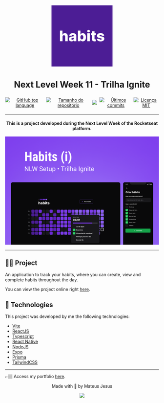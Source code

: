 <p align="center">
  <img alt="Logo da aplicação habits" src="./images/icon.png" width="200" height="200" />
</p>

<h1 align="center">Next Level Week 11 - Trilha Ignite</h1>

<div style="display: flex; align-items: center; justify-content: center; gap: 4px" align="center">
  <a href="#language">
    <img alt="GitHub top language" src="https://img.shields.io/github/languages/top/MateusJSouza/Habits-NLW">
  </a>
  
  <a href="#repository-size">
    <img src="https://img.shields.io/github/repo-size/MateusJSouza/Habits-NLW" alt="Tamanho do repositório">
  </a>
  
  <a href="https://www.codacy.com/gh/MateusJSouza/Habits-NLW/dashboard?utm_source=github.com&amp;utm_medium=referral&amp;utm_content=MateusJSouza/Habits-NLW&amp;utm_campaign=Badge_Grade"><img src="https://app.codacy.com/project/badge/Grade/0d3d31082ee745e9ac827b8c3f6b99f8"/>
  
  <a href="https://github.com/MateusJSouza/Habits-NLW/graphs/commit-activity">
    <img src="https://img.shields.io/github/last-commit/MateusJSouza/Habits-NLW" alt="Últimos commits">
  </a>
  
  <a href="https://github.com/MateusJSouza/Habits-NLW/blob/main/LICENSE">
    <img src="https://img.shields.io/github/license/MateusJSouza/Habits-NLW" alt="Licença MIT">
  </a>
</div>

---

<h4 align="center">
  This is a project developed during the Next Level Week of the Rocketseat platform.
</h4>

<p align="center">
  <img src="./images/capa.png" alt="" />
</p>

---

## 🚴🏽 Project

An application to track your habits, where you can create, view and complete habits throughout the day.

You can view the project online right [here](https://habits-nlw.vercel.app/).

## 🔧 Technologies
This project was developed by me the following technologies:

- [Vite](https://vitejs.dev/)
- [ReactJS](https://reactjs.org/)
- [Typescript](https://www.typescriptlang.org/)
- [React Native](https://reactnative.dev/)
- [NodeJS](https://nodejs.org/pt-br/)
- [Expo](https://expo.dev/)
- [Prisma](https://www.prisma.io/)
- [TailwindCSS](https://tailwindcss.com/)

---

👉🏽 Access my portfolio [here](https://mateusj-portfolio.vercel.app/).

<p align="center">Made with 💜 by Mateus Jesus</p>
<div id="contatos" align="center">
  <a href="https://www.linkedin.com/in/mateus-jesus/" target="_blank"><img src="https://img.shields.io/badge/-LinkedIn-%230077B5?style=for-the-badge&logo=linkedin&logoColor=white" target="_blank"></a>
</div>